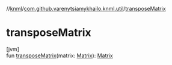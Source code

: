 //[knml](../../index.md)/[com.github.varenytsiamykhailo.knml.util](index.md)/[transposeMatrix](transpose-matrix.md)

# transposeMatrix

[jvm]\
fun [transposeMatrix](transpose-matrix.md)(matrix: [Matrix](-matrix/index.md)): [Matrix](-matrix/index.md)
